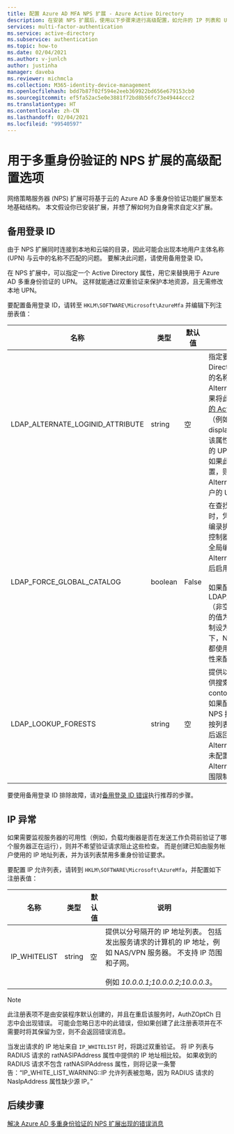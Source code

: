 ```yaml
---
title: 配置 Azure AD MFA NPS 扩展 - Azure Active Directory
description: 在安装 NPS 扩展后，使用以下步骤来进行高级配置，如允许的 IP 列表和 UPN 替换。
services: multi-factor-authentication
ms.service: active-directory
ms.subservice: authentication
ms.topic: how-to
ms.date: 02/04/2021
ms.author: v-junlch
author: justinha
manager: daveba
ms.reviewer: michmcla
ms.collection: M365-identity-device-management
ms.openlocfilehash: bdd7b87f02f594e2eeb369922bd656e679153cb0
ms.sourcegitcommit: ef5fa52ac5e0e3881f72bd8b56fc73e49444ccc2
ms.translationtype: HT
ms.contentlocale: zh-CN
ms.lasthandoff: 02/04/2021
ms.locfileid: "99540597"
---
```

# <a name="advanced-configuration-options-for-the-nps-extension-for-multi-factor-authentication"></a>用于多重身份验证的 NPS 扩展的高级配置选项

网络策略服务器 (NPS) 扩展可将基于云的 Azure AD 多重身份验证功能扩展至本地基础结构。 本文假设你已安装扩展，并想了解如何为自身需求自定义扩展。

## <a name="alternate-login-id"></a>备用登录 ID

由于 NPS 扩展同时连接到本地和云端的目录，因此可能会出现本地用户主体名称 (UPN) 与云中的名称不匹配的问题。 要解决此问题，请使用备用登录 ID。 

在 NPS 扩展中，可以指定一个 Active Directory 属性，用它来替换用于 Azure AD 多重身份验证的 UPN。 这样就能通过双重验证来保护本地资源，且无需修改本地 UPN。 

要配置备用登录 ID，请转至 `HKLM\SOFTWARE\Microsoft\AzureMfa` 并编辑下列注册表值：

| 名称 | 类型 | 默认值 | 说明 |
| ---- | ---- | ------------- | ----------- |
| LDAP_ALTERNATE_LOGINID_ATTRIBUTE | string | 空 | 指定要使用的 Active Directory 属性（而非 UPN）的名称。 此属性将用作 AlternateLoginId 属性。 如果将此注册表值设置为[有效的 Active Directory 属性](https://docs.microsoft.com/windows/win32/adschema/attributes-all)（例如 mail 或 displayName），那么将使用该属性的值（而不使用用户的 UPN）来进行身份验证。 如果此注册表值为空或未配置，则将禁用 AlternateLoginId，并使用用户的 UPN 来进行身份验证。 |
| LDAP_FORCE_GLOBAL_CATALOG | boolean | False | 在查找 AlternateLoginId 时，凭此标记强制使用全局编录执行 LDAP 搜索。 将域控制器配置为全局编录，向全局编录中添加 AlternateLoginId 属性，然后启用此标记。 <br><br> 如果配置了 LDAP_LOOKUP_FORESTS（非空），则无论注册表设置的值为何，都会将此标记强制设为 True。 在这种情况下，NPS 扩展要求对每个林都使用 AlternateLoginId 属性来配置全局编录。 |
| LDAP_LOOKUP_FORESTS | string | 空 | 提供以分号分隔的林列表以供搜索。 例如，contoso.com;foobar.com。 如果配置了此注册表值，则 NPS 扩展将以迭代的方式、按列表顺序搜索整个林，然后返回第一个成功的 AlternateLoginId 值。 如果未配置此注册表值，则将 AlternateLoginId 的查找范围限制在当前域中。|

要使用备用登录 ID 排除故障，请对[备用登录 ID 错误](howto-mfa-nps-extension-errors.md#alternate-login-id-errors)执行推荐的步骤。

## <a name="ip-exceptions"></a>IP 异常

如果需要监视服务器的可用性（例如，负载均衡器是否在发送工作负荷前验证了哪个服务器正在运行），则并不希望验证请求阻止这些检查。 而是创建已知由服务帐户使用的 IP 地址列表，并为该列表禁用多重身份验证要求。

要配置 IP 允许列表，请转到 `HKLM\SOFTWARE\Microsoft\AzureMfa`，并配置如下注册表值：

| 名称 | 类型 | 默认值 | 说明 |
| ---- | ---- | ------------- | ----------- |
| IP_WHITELIST | string | 空 | 提供以分号隔开的 IP 地址列表。 包括发出服务请求的计算机的 IP 地址，例如 NAS/VPN 服务器。 不支持 IP 范围和子网。 <br><br> 例如 *10.0.0.1;10.0.0.2;10.0.0.3*。

> [!NOTE]
> 此注册表项不是由安装程序默认创建的，并且在重启该服务时，AuthZOptCh 日志中会出现错误。 可能会忽略日志中的此错误，但如果创建了此注册表项并在不需要时将其保留为空，则不会返回错误消息。

当发出请求的 IP 地址来自 `IP_WHITELIST` 时，将跳过双重验证。 将 IP 列表与 RADIUS 请求的 ratNASIPAddress 属性中提供的 IP 地址相比较。 如果收到的 RADIUS 请求不包含 ratNASIPAddress 属性，则将记录一条警告：“IP_WHITE_LIST_WARNING::IP 允许列表被忽略，因为 RADIUS 请求的 NasIpAddress 属性缺少源 IP。”

## <a name="next-steps"></a>后续步骤

[解决 Azure AD 多重身份验证的 NPS 扩展出现的错误消息](howto-mfa-nps-extension-errors.md)
